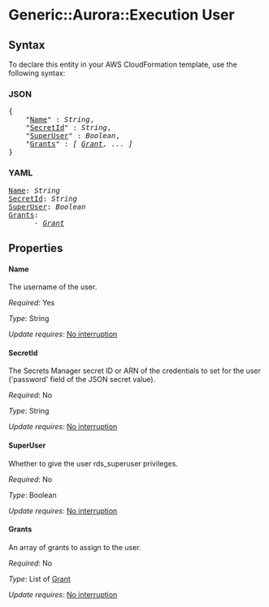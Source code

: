 # Generic::Aurora::Execution User

## Syntax

To declare this entity in your AWS CloudFormation template, use the following syntax:

### JSON

<pre>
{
    "<a href="#name" title="Name">Name</a>" : <i>String</i>,
    "<a href="#secretid" title="SecretId">SecretId</a>" : <i>String</i>,
    "<a href="#superuser" title="SuperUser">SuperUser</a>" : <i>Boolean</i>,
    "<a href="#grants" title="Grants">Grants</a>" : <i>[ <a href="grant.md">Grant</a>, ... ]</i>
}
</pre>

### YAML

<pre>
<a href="#name" title="Name">Name</a>: <i>String</i>
<a href="#secretid" title="SecretId">SecretId</a>: <i>String</i>
<a href="#superuser" title="SuperUser">SuperUser</a>: <i>Boolean</i>
<a href="#grants" title="Grants">Grants</a>: <i>
      - <a href="grant.md">Grant</a></i>
</pre>

## Properties

#### Name

The username of the user.

_Required_: Yes

_Type_: String

_Update requires_: [No interruption](https://docs.aws.amazon.com/AWSCloudFormation/latest/UserGuide/using-cfn-updating-stacks-update-behaviors.html#update-no-interrupt)

#### SecretId

The Secrets Manager secret ID or ARN of the credentials to set for the user ('password' field of the JSON secret value).

_Required_: No

_Type_: String

_Update requires_: [No interruption](https://docs.aws.amazon.com/AWSCloudFormation/latest/UserGuide/using-cfn-updating-stacks-update-behaviors.html#update-no-interrupt)

#### SuperUser

Whether to give the user rds_superuser privileges.

_Required_: No

_Type_: Boolean

_Update requires_: [No interruption](https://docs.aws.amazon.com/AWSCloudFormation/latest/UserGuide/using-cfn-updating-stacks-update-behaviors.html#update-no-interrupt)

#### Grants

An array of grants to assign to the user.

_Required_: No

_Type_: List of <a href="grant.md">Grant</a>

_Update requires_: [No interruption](https://docs.aws.amazon.com/AWSCloudFormation/latest/UserGuide/using-cfn-updating-stacks-update-behaviors.html#update-no-interrupt)

